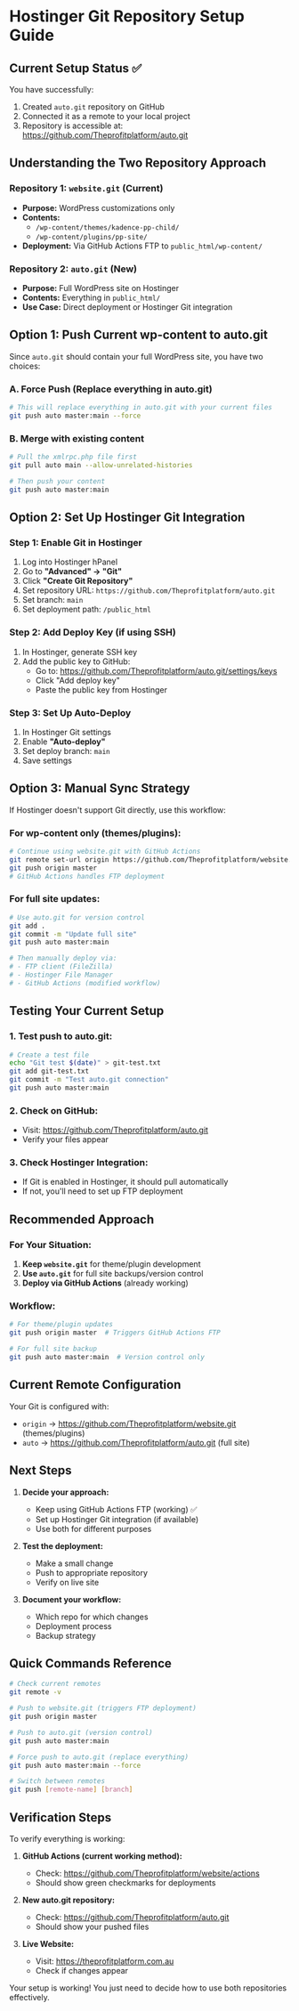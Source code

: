 # Hostinger Git Repository Setup Guide

## Current Setup Status ✅

You have successfully:
1. Created `auto.git` repository on GitHub
2. Connected it as a remote to your local project
3. Repository is accessible at: https://github.com/Theprofitplatform/auto.git

## Understanding the Two Repository Approach

### Repository 1: `website.git` (Current)
- **Purpose:** WordPress customizations only
- **Contents:** 
  - `/wp-content/themes/kadence-pp-child/`
  - `/wp-content/plugins/pp-site/`
- **Deployment:** Via GitHub Actions FTP to `public_html/wp-content/`

### Repository 2: `auto.git` (New)
- **Purpose:** Full WordPress site on Hostinger
- **Contents:** Everything in `public_html/`
- **Use Case:** Direct deployment or Hostinger Git integration

## Option 1: Push Current wp-content to auto.git

Since `auto.git` should contain your full WordPress site, you have two choices:

### A. Force Push (Replace everything in auto.git)
```bash
# This will replace everything in auto.git with your current files
git push auto master:main --force
```

### B. Merge with existing content
```bash
# Pull the xmlrpc.php file first
git pull auto main --allow-unrelated-histories

# Then push your content
git push auto master:main
```

## Option 2: Set Up Hostinger Git Integration

### Step 1: Enable Git in Hostinger
1. Log into Hostinger hPanel
2. Go to **"Advanced" → "Git"**
3. Click **"Create Git Repository"**
4. Set repository URL: `https://github.com/Theprofitplatform/auto.git`
5. Set branch: `main`
6. Set deployment path: `/public_html`

### Step 2: Add Deploy Key (if using SSH)
1. In Hostinger, generate SSH key
2. Add the public key to GitHub:
   - Go to: https://github.com/Theprofitplatform/auto.git/settings/keys
   - Click "Add deploy key"
   - Paste the public key from Hostinger

### Step 3: Set Up Auto-Deploy
1. In Hostinger Git settings
2. Enable **"Auto-deploy"**
3. Set deploy branch: `main`
4. Save settings

## Option 3: Manual Sync Strategy

If Hostinger doesn't support Git directly, use this workflow:

### For wp-content only (themes/plugins):
```bash
# Continue using website.git with GitHub Actions
git remote set-url origin https://github.com/Theprofitplatform/website.git
git push origin master
# GitHub Actions handles FTP deployment
```

### For full site updates:
```bash
# Use auto.git for version control
git add .
git commit -m "Update full site"
git push auto master:main

# Then manually deploy via:
# - FTP client (FileZilla)
# - Hostinger File Manager
# - GitHub Actions (modified workflow)
```

## Testing Your Current Setup

### 1. Test push to auto.git:
```bash
# Create a test file
echo "Git test $(date)" > git-test.txt
git add git-test.txt
git commit -m "Test auto.git connection"
git push auto master:main
```

### 2. Check on GitHub:
- Visit: https://github.com/Theprofitplatform/auto.git
- Verify your files appear

### 3. Check Hostinger Integration:
- If Git is enabled in Hostinger, it should pull automatically
- If not, you'll need to set up FTP deployment

## Recommended Approach

### For Your Situation:
1. **Keep `website.git`** for theme/plugin development
2. **Use `auto.git`** for full site backups/version control
3. **Deploy via GitHub Actions** (already working)

### Workflow:
```bash
# For theme/plugin updates
git push origin master  # Triggers GitHub Actions FTP

# For full site backup
git push auto master:main  # Version control only
```

## Current Remote Configuration

Your Git is configured with:
- `origin` → https://github.com/Theprofitplatform/website.git (themes/plugins)
- `auto` → https://github.com/Theprofitplatform/auto.git (full site)

## Next Steps

1. **Decide your approach:**
   - Keep using GitHub Actions FTP (working) ✅
   - Set up Hostinger Git integration (if available)
   - Use both for different purposes

2. **Test the deployment:**
   - Make a small change
   - Push to appropriate repository
   - Verify on live site

3. **Document your workflow:**
   - Which repo for which changes
   - Deployment process
   - Backup strategy

## Quick Commands Reference

```bash
# Check current remotes
git remote -v

# Push to website.git (triggers FTP deployment)
git push origin master

# Push to auto.git (version control)
git push auto master:main

# Force push to auto.git (replace everything)
git push auto master:main --force

# Switch between remotes
git push [remote-name] [branch]
```

## Verification Steps

To verify everything is working:

1. **GitHub Actions (current working method):**
   - Check: https://github.com/Theprofitplatform/website/actions
   - Should show green checkmarks for deployments

2. **New auto.git repository:**
   - Check: https://github.com/Theprofitplatform/auto.git
   - Should show your pushed files

3. **Live Website:**
   - Visit: https://theprofitplatform.com.au
   - Check if changes appear

Your setup is working! You just need to decide how to use both repositories effectively.